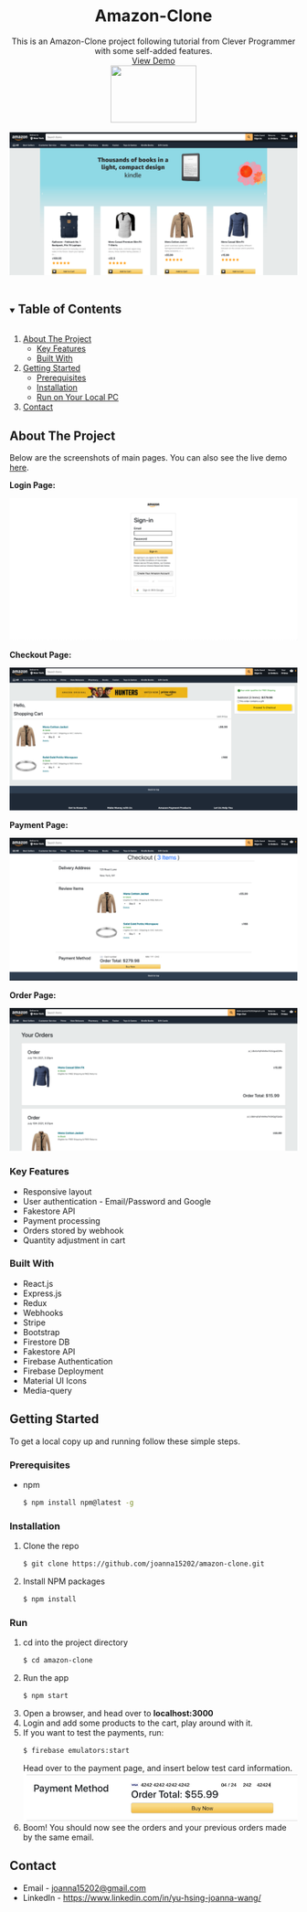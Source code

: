<!-- PROJECT TITLE -->
<p align="center">
  <!-- PROJECT INTRO -->
  <h1 align="center">Amazon-Clone</h3>
  <p align="center">
    This is an Amazon-Clone project following tutorial from Clever Programmer with some self-added features.
    <br />
    <a href="https://challenge-64600.web.app/">View Demo</a>
    <br />
    <a href="https://github.com/joanna15202/amazon-clone.git">
      <img src="https://logolook.net/wp-content/uploads/2021/03/Amazon-logo.png" width="150px" height="100px">
    </a>
  </p>
  
  <!-- PROJECT SCREENSHOTS -->
  <a href="https://github.com/joanna15202/amazon-clone.git">
    <img src="./home-screenshot.png">
  </a>
</p>



<!-- TABLE OF CONTENTS -->
<details open="open">
  <summary><h2 style="display: inline-block">Table of Contents</h2></summary>
  <ol>
    <li>
      <a href="#about-the-project">About The Project</a>
      <ul>
        <li><a href="#key-features">Key Features</a></li>
        <li><a href="#built-with">Built With</a></li>
      </ul>
    </li>
    <li>
      <a href="#getting-started">Getting Started</a>
      <ul>
        <li><a href="#prerequisites">Prerequisites</a></li>
        <li><a href="#installation">Installation</a></li>
        <li><a href="#run">Run on Your Local PC</a></li>
      </ul>
    </li>
    <li><a href="#contact">Contact</a></li>
  </ol>
</details>



<!-- ABOUT THE PROJECT -->
## About The Project
Below are the screenshots of main pages. You can also see the live demo [here](https://challenge-64600.web.app/). 

**Login Page:**
<p align="center">  
  <!-- PROJECT SCREENSHOTS -->
    <img src="./Login-screenshot.png">
</p>

**Checkout Page:**
<p align="center">  
  <!-- PROJECT SCREENSHOTS -->
    <img src="./checkout-screenshot.png">
</p>

**Payment Page:**
<p align="center">  
  <!-- PROJECT SCREENSHOTS -->
    <img src="./payment-screenshot.png">
</p>

**Order Page:**
<p align="center">  
  <!-- PROJECT SCREENSHOTS -->
    <img src="./orders-screenshot.png">
</p>

### Key Features

* Responsive layout
* User authentication - Email/Password and Google
* Fakestore API
* Payment processing
* Orders stored by webhook
* Quantity adjustment in cart


### Built With

* React.js
* Express.js
* Redux
* Webhooks
* Stripe
* Bootstrap
* Firestore DB
* Fakestore API
* Firebase Authentication
* Firebase Deployment
* Material UI Icons
* Media-query


<!-- GETTING STARTED -->
## Getting Started

To get a local copy up and running follow these simple steps.

### Prerequisites

* npm
  ```sh
  $ npm install npm@latest -g
  ```

### Installation

1. Clone the repo
   ```sh
   $ git clone https://github.com/joanna15202/amazon-clone.git
   ```
2. Install NPM packages
   ```sh
   $ npm install
   ```

### Run

1. cd into the project directory
   ```sh
   $ cd amazon-clone
   ```
2. Run the app
   ```sh
   $ npm start
   ```
3. Open a browser, and head over to **localhost:3000**
4. Login and add some products to the cart, play around with it.
5. If you want to test the payments, run:
   ```sh
   $ firebase emulators:start
   ```
   Head over to the payment page, and insert below test card information.
   <img src="./card.png">
6. Boom! You should now see the orders and your previous orders made by the same email.


<!-- CONTACT -->
## Contact

* Email - joanna15202@gmail.com
* LinkedIn - https://www.linkedin.com/in/yu-hsing-joanna-wang/

